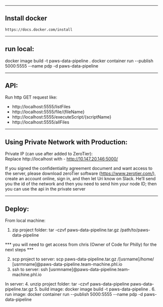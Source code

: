 ---------------------------------------
Install docker
---------------------------------------
    https://docs.docker.com/install

---------------------------------------
run local:  
---------------------------------------
docker image build -t paws-data-pipeline .
docker container run --publish 5000:5555 --name pdp -d paws-data-pipeline

---------------------------------------
API:  
---------------------------------------
Run http GET request like:    
- http://localhost:5555/listFiles
- http://localhost:5555/file/{fileName}
- http://localhost:5555/executeScript/{scriptName}
- http://localhost:5555/allFiles 

---------------------------------------  
Using Private Network with Production:
---------------------------------------
Private IP (can use after added to ZeroTier):    
Replace http://localhost with - http://10.147.20.146:5000/

If you signed the confidentiality agreement document and want access to the server, please download zeroTier software (https://www.zerotier.com/), create an account online, sign in, and then let Uri know on Slack. He’ll send you the id of the network and then you need to send him your node ID; then you can use the api in the private server

---------------------------------------
Deploy:
---------------------------------------
From local machine:
1. zip project folder: tar -czvf paws-data-pipeline.tar.gz /path/to/paws-data-pipeline

*** you will need to get access from chris (Owner of Code for Philly) for the next steps ***

2. scp project to server: scp paws-data-pipeline.tar.gz /[usrname]/home/ [usrmname]@paws-data-pipeline.team-machine.phl.io
3. ssh to server: ssh [usrmname]@paws-data-pipeline.team-machine.phl.io

In server:
4. unzip project folder: tar -czvf paws-data-pipeline paws-data-pipeline.tar.gz
5. build image: docker image build -t paws-data-pipeline .
6. run image: docker container run --publish 5000:5555 --name pdp -d paws-data-pipeline
